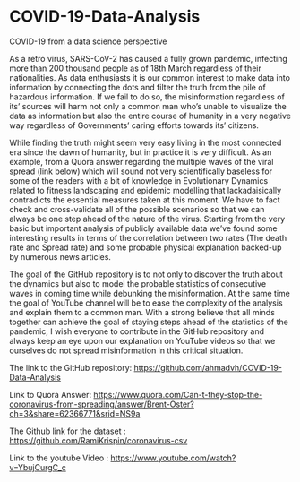 # COVID-19-Data-Analysis
COVID-19 from a data science perspective 

As a retro virus, SARS-CoV-2 has caused a fully grown pandemic, infecting more than 200 thousand people as of 18th March regardless of their nationalities. As data enthusiasts it is our common interest to make data into information by connecting the dots and filter the truth from the pile of hazardous information. If we fail to do so, the misinformation regardless of its’ sources will harm not only a common man who’s unable to visualize the data as information but also the entire course of humanity in a very negative way regardless of Governments’ caring efforts towards its’ citizens.

While finding the truth might seem very easy living in the most connected era since the dawn of humanity, but in practice it is very difficult. As an example, from a Quora answer regarding the multiple waves of the viral spread (link below) which will sound not very scientifically baseless for some of the readers with a bit of knowledge in Evolutionary Dynamics related to fitness landscaping and epidemic modelling that lackadaisically contradicts the essential measures taken at this moment. We have to fact check and cross-validate all of the possible scenarios so that we can always be one step ahead of the nature of the virus.
Starting from the very basic but important analysis of publicly available data we’ve found some interesting results in terms of the correlation between two rates (The death rate and Spread rate) and some probable physical explanation backed-up by numerous news articles.

The goal of the GitHub repository is to not only to discover the truth about the dynamics but also to model the probable statistics of consecutive waves in coming time while debunking the misinformation. At the same time the goal of YouTube channel will be to ease the complexity of the analysis and explain them to a common man. With a strong believe that all minds together can achieve the goal of staying steps ahead of the statistics of the pandemic, I wish everyone to contribute in the GitHub repository and always keep an eye upon our explanation on YouTube videos so that we ourselves do not spread misinformation in this critical situation.


The link to the GitHub repository: https://github.com/ahmadvh/COVID-19-Data-Analysis

Link to Quora Answer: https://www.quora.com/Can-t-they-stop-the-coronavirus-from-spreading/answer/Brent-Oster?ch=3&share=62366771&srid=NS9a

The Github link for the dataset :
https://github.com/RamiKrispin/coronavirus-csv

Link to the youtube Video :
https://www.youtube.com/watch?v=YbujCurgC_c


